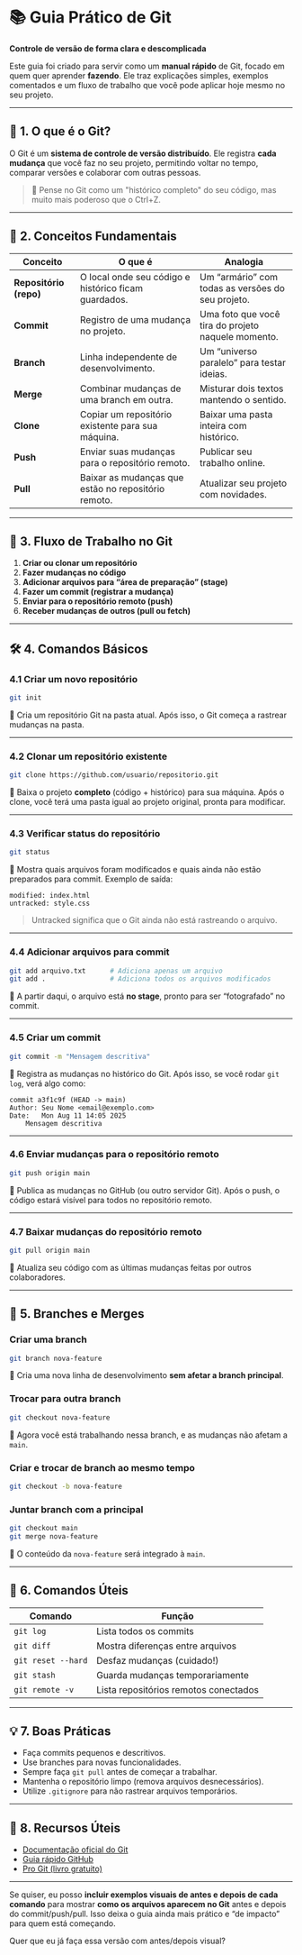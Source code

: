 # 📚 Guia Prático de Git

**Controle de versão de forma clara e descomplicada**

Este guia foi criado para servir como um **manual rápido** de Git, focado em quem quer aprender **fazendo**.
Ele traz explicações simples, exemplos comentados e um fluxo de trabalho que você pode aplicar hoje mesmo no seu projeto.

---

## 🚀 1. O que é o Git?

O Git é um **sistema de controle de versão distribuído**.
Ele registra **cada mudança** que você faz no seu projeto, permitindo voltar no tempo, comparar versões e colaborar com outras pessoas.

> 📌 Pense no Git como um "histórico completo" do seu código, mas muito mais poderoso que o Ctrl+Z.

---

## 🧠 2. Conceitos Fundamentais

| Conceito               | O que é                                              | Analogia                                           |
| ---------------------- | ---------------------------------------------------- | -------------------------------------------------- |
| **Repositório (repo)** | O local onde seu código e histórico ficam guardados. | Um “armário” com todas as versões do seu projeto.  |
| **Commit**             | Registro de uma mudança no projeto.                  | Uma foto que você tira do projeto naquele momento. |
| **Branch**             | Linha independente de desenvolvimento.               | Um “universo paralelo” para testar ideias.         |
| **Merge**              | Combinar mudanças de uma branch em outra.            | Misturar dois textos mantendo o sentido.           |
| **Clone**              | Copiar um repositório existente para sua máquina.    | Baixar uma pasta inteira com histórico.            |
| **Push**               | Enviar suas mudanças para o repositório remoto.      | Publicar seu trabalho online.                      |
| **Pull**               | Baixar as mudanças que estão no repositório remoto.  | Atualizar seu projeto com novidades.               |

---

## 🔄 3. Fluxo de Trabalho no Git

1. **Criar ou clonar um repositório**
2. **Fazer mudanças no código**
3. **Adicionar arquivos para “área de preparação” (stage)**
4. **Fazer um commit (registrar a mudança)**
5. **Enviar para o repositório remoto (push)**
6. **Receber mudanças de outros (pull ou fetch)**

---

## 🛠 4. Comandos Básicos

### 4.1 Criar um novo repositório

```bash
git init
```

📌 Cria um repositório Git na pasta atual.
Após isso, o Git começa a rastrear mudanças na pasta.

---

### 4.2 Clonar um repositório existente

```bash
git clone https://github.com/usuario/repositorio.git
```

📌 Baixa o projeto **completo** (código + histórico) para sua máquina.
Após o clone, você terá uma pasta igual ao projeto original, pronta para modificar.

---

### 4.3 Verificar status do repositório

```bash
git status
```

📌 Mostra quais arquivos foram modificados e quais ainda não estão preparados para commit.
Exemplo de saída:

```
modified: index.html
untracked: style.css
```

> Untracked significa que o Git ainda não está rastreando o arquivo.

---

### 4.4 Adicionar arquivos para commit

```bash
git add arquivo.txt      # Adiciona apenas um arquivo
git add .                # Adiciona todos os arquivos modificados
```

📌 A partir daqui, o arquivo está **no stage**, pronto para ser “fotografado” no commit.

---

### 4.5 Criar um commit

```bash
git commit -m "Mensagem descritiva"
```

📌 Registra as mudanças no histórico do Git.
Após isso, se você rodar `git log`, verá algo como:

```
commit a3f1c9f (HEAD -> main)
Author: Seu Nome <email@exemplo.com>
Date:   Mon Aug 11 14:05 2025
    Mensagem descritiva
```

---

### 4.6 Enviar mudanças para o repositório remoto

```bash
git push origin main
```

📌 Publica as mudanças no GitHub (ou outro servidor Git).
Após o push, o código estará visível para todos no repositório remoto.

---

### 4.7 Baixar mudanças do repositório remoto

```bash
git pull origin main
```

📌 Atualiza seu código com as últimas mudanças feitas por outros colaboradores.

---

## 📂 5. Branches e Merges

### Criar uma branch

```bash
git branch nova-feature
```

📌 Cria uma nova linha de desenvolvimento **sem afetar a branch principal**.

### Trocar para outra branch

```bash
git checkout nova-feature
```

📌 Agora você está trabalhando nessa branch, e as mudanças não afetam a `main`.

### Criar e trocar de branch ao mesmo tempo

```bash
git checkout -b nova-feature
```

### Juntar branch com a principal

```bash
git checkout main
git merge nova-feature
```

📌 O conteúdo da `nova-feature` será integrado à `main`.

---

## 🔧 6. Comandos Úteis

| Comando            | Função                                |
| ------------------ | ------------------------------------- |
| `git log`          | Lista todos os commits                |
| `git diff`         | Mostra diferenças entre arquivos      |
| `git reset --hard` | Desfaz mudanças (cuidado!)            |
| `git stash`        | Guarda mudanças temporariamente       |
| `git remote -v`    | Lista repositórios remotos conectados |

---

## 💡 7. Boas Práticas

* Faça commits pequenos e descritivos.
* Use branches para novas funcionalidades.
* Sempre faça `git pull` antes de começar a trabalhar.
* Mantenha o repositório limpo (remova arquivos desnecessários).
* Utilize `.gitignore` para não rastrear arquivos temporários.

---

## 🔗 8. Recursos Úteis

* [Documentação oficial do Git](https://git-scm.com/doc)
* [Guia rápido GitHub](https://docs.github.com/pt)
* [Pro Git (livro gratuito)](https://git-scm.com/book/pt-br/v2)

---

Se quiser, eu posso **incluir exemplos visuais de antes e depois de cada comando** para mostrar **como os arquivos aparecem no Git** antes e depois do commit/push/pull.
Isso deixa o guia ainda mais prático e “de impacto” para quem está começando.

Quer que eu já faça essa versão com antes/depois visual?
